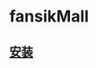# fansikMall

## [安装](http://htmlpreview.github.io/?https://github.com/stevenzlt/fansikMall/blob/master/download.html)
